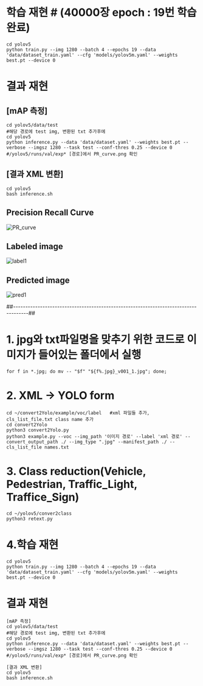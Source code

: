 
# 학습 재현 # (40000장 epoch : 19번 학습 완료)  
```
cd yolov5 
python train.py --img 1280 --batch 4 --epochs 19 --data 'data/dataset_train.yaml' --cfg 'models/yolov5m.yaml' --weights best.pt --device 0
```
# 결과 재현 #
## [mAP 측정] ##
```
cd yolov5/data/test
#해당 경로에 test img, 변환된 txt 추가후에
cd yolov5
python inference.py --data 'data/dataset.yaml' --weights best.pt --verbose --imgsz 1280 --task test --conf-thres 0.25 --device 0
#/yolov5/runs/val/exp* [경로]에서 PR_curve.png 확인
```
## [결과 XML 변환] ##
```
cd yolov5 
bash inference.sh
```

## Precision Recall Curve
![PR_curve](https://user-images.githubusercontent.com/92678942/146409098-08676301-3247-4dbb-b783-fffe9af6f992.png)

## Labeled image 
![label1](https://user-images.githubusercontent.com/92678942/146318234-31dc3d79-8ab9-4c94-b2a5-40d40bacec40.png)
## Predicted image
![pred1](https://user-images.githubusercontent.com/92678942/146318252-62e1736f-a055-47d6-8435-a7600f44c7a0.png)



##------------------------------------------------------------------------------------##
# 1. jpg와 txt파일명을 맞추기 위한 코드로 이미지가 들어있는 폴더에서 실행 #
``` for f in *.jpg; do mv -- "$f" "${f%.jpg}_v001_1.jpg"; done; ```

# 2. XML -> YOLO form #
```
cd ~/convert2Yolo/example/voc/label   #xml 파일들 추가, cls_list_file.txt class name 추가 
cd convert2Yolo 
python3 convert2Yolo.py
python3 example.py --voc --img_path '이미지 경로' --label 'xml 경로' --convert_output_path ./ --img_type ".jpg" --manifest_path ./ --cls_list_file names.txt 
```

# 3. Class reduction(Vehicle, Pedestrian, Traffic_Light, Traffice_Sign) #
```
cd ~/yolov5/conver2class
python3 retext.py
```

# 4.학습 재현 #
```
cd yolov5 
python train.py --img 1280 --batch 4 --epochs 19 --data 'data/dataset_train.yaml' --cfg 'models/yolov5m.yaml' --weights best.pt --device 0
```
# 결과 재현 #
```
[mAP 측정]
cd yolov5/data/test
#해당 경로에 test img, 변환된 txt 추가후에
cd yolov5
python inference.py --data 'data/dataset.yaml' --weights best.pt --verbose --imgsz 1280 --task test --conf-thres 0.25 --device 0
#/yolov5/runs/val/exp* [경로]에서 PR_curve.png 확인
```
```
[결과 XML 변환]
cd yolov5 
bash inference.sh
```
